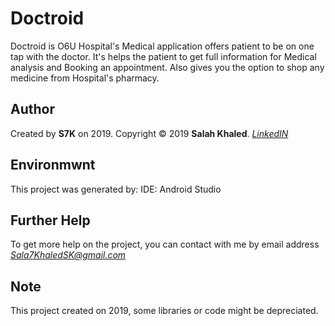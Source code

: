 # Doctroid
Doctroid is O6U Hospital's Medical application offers patient to be on one tap with the doctor. It's helps the patient to get full information for Medical analysis and Booking an appointment. Also gives you the option to shop any medicine from Hospital's pharmacy.
## Author
Created by **S7K** on 2019. Copyright © 2019 **Salah Khaled**. [*LinkedIN*](Https://www.linkedin.com/in/sala7khaled/)

## Environmwnt
This project was generated by:
IDE: Android Studio

## Further Help
To get more help on the project, you can contact with me by email address *Sala7KhaledSK@gmail.com*

## Note
This project created on 2019, some libraries or code might be depreciated.
